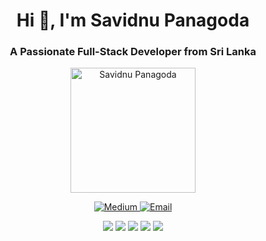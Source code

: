 <h1 align="center">Hi 👋, I'm Savidnu Panagoda</h1>
<h3 align="center">A Passionate Full-Stack Developer from Sri Lanka</h3>
<p align="center">
  <img src="https://user-images.githubusercontent.com/your-image-url" alt="Savidnu Panagoda" width="200" height="200"/>
</p>
<p align="center">
  <a href="https://medium.com/@savindu" target="_blank">
    <img src="https://img.shields.io/badge/Medium-12100E?style=for-the-badge&logo=medium&logoColor=white" alt="Medium"/>
  </a>
  <a href="mailto:savindu329@gmail.com">
    <img src="https://img.shields.io/badge/Email-D14836?style=for-the-badge&logo=gmail&logoColor=white" alt="Email"/>
  </a>
</p>
<p align="center">
  <img src="https://img.shields.io/badge/Java-007396?style=for-the-badge&logo=java&logoColor=white"/>
  <img src="https://img.shields.io/badge/Spring-6DB33F?style=for-the-badge&logo=spring&logoColor=white"/>
  <img src="https://img.shields.io/badge/React-61DAFB?style=for-the-badge&logo=react&logoColor=white"/>
  <img src="https://img.shields.io/badge/Microservices-0078D4?style=for-the-badge&logo=azure-functions&logoColor=white"/>
  <img src="https://img.shields.io/badge/Next.js-000000?style=for-the-badge&logo=nextdotjs&logoColor=white"/>
</p>


